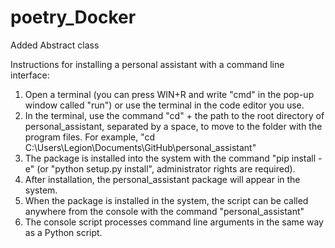 # poetry_Docker

Added Abstract class

Instructions for installing a personal assistant with a command line interface:

1. Open a terminal (you can press WIN+R and write "cmd" in the pop-up window called "run") or use the terminal in the code editor you use.
2. In the terminal, use the command "cd" + the path to the root directory of personal_assistant, separated by a space, to move to the folder with the program files. For example, "cd C:\Users\Legion\Documents\GitHub\personal_assistant"
3. The package is installed into the system with the command "pip install -e" (or "python setup.py install", administrator rights are required).
4. After installation, the personal_assistant package will appear in the system.
5. When the package is installed in the system, the script can be called anywhere from the console with the command "personal_assistant"
6. The console script processes command line arguments in the same way as a Python script.
